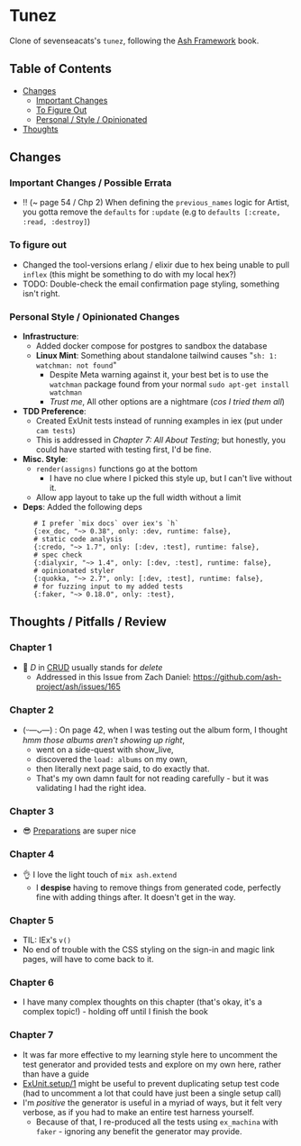 # Tunez

Clone of sevenseacats's `tunez`, following the [Ash Framework](https://pragprog.com/titles/ldash/ash-framework/) book.

## Table of Contents

* [Changes](#changes)
    * [Important Changes](#important-changes--possible-errata)
    * [To Figure Out](#to-figure-out)
    * [Personal / Style / Opinionated](#personal-style--opinionated-changes)
* [Thoughts](#thoughts--pitfalls--review)

## Changes

### Important Changes / Possible Errata

* ‼️ (~ page 54 / Chp 2) When defining the `previous_names` logic for Artist, you gotta remove the `defaults`
  for `:update` (e.g to `defaults [:create, :read, :destroy]`)

### To figure out

* Changed the tool-versions erlang / elixir due to hex being unable to pull `inflex` (this might be something to do with
  my local hex?)
* TODO: Double-check the email confirmation page styling, something isn't right.

### Personal Style / Opinionated Changes

* **Infrastructure**: 
  * Added docker compose for postgres to sandbox the database
  * **Linux Mint**: Something about standalone tailwind causes "`sh: 1: watchman: not found`"
    * Despite Meta warning against it, your best bet is to use the `watchman` package found from your
      normal `sudo apt-get install watchman`
    * *Trust me*, All other options are a nightmare (*cos I tried them all*)
* **TDD Preference**:
    * Created ExUnit tests instead of running examples in iex (put under `cam tests`)
    * This is addressed in *Chapter 7: All About Testing*; but honestly, you could have started with testing first, I'd
      be fine.
* **Misc. Style**: 
  * `render(assigns)` functions go at the bottom
      * I have no clue where I picked this style up, but I can't live without it.
  * Allow app layout to take up the full width without a limit 
* **Deps**: Added the following deps

```
      # I prefer `mix docs` over iex's `h`
      {:ex_doc, "~> 0.38", only: :dev, runtime: false},
      # static code analysis
      {:credo, "~> 1.7", only: [:dev, :test], runtime: false},
      # spec check
      {:dialyxir, "~> 1.4", only: [:dev, :test], runtime: false},
      # opinionated styler
      {:quokka, "~> 2.7", only: [:dev, :test], runtime: false},
      # for fuzzing input to my added tests
      {:faker, "~> 0.18.0", only: :test},
```


## Thoughts / Pitfalls / Review

### Chapter 1

* 🤔 *D* in [CRUD](https://en.wikipedia.org/wiki/Create,_read,_update_and_delete) usually stands for *delete*
    * Addressed in this Issue from Zach Daniel: https://github.com/ash-project/ash/issues/165

### Chapter 2

* (ᵕ—ᴗ—) : On page 42, when I was testing out the album form, I thought *hmm those albums aren't showing up right*,
    * went on a side-quest with show_live,
    * discovered the `load: albums` on my own,
    * then literally next page said, to do exactly that.
    * That's my own damn fault for not reading carefully - but it was validating I had the right idea.

### Chapter 3

* 😎 [Preparations](https://hexdocs.pm/ash/preparations.html) are super nice

### Chapter 4

* 👌 I love the light touch of `mix ash.extend`
    * I **despise** having to remove things from generated code, perfectly fine with adding things after. It doesn't get
      in the way.

### Chapter 5

* TIL: IEx's `v()`
* No end of trouble with the CSS styling on the sign-in and magic link pages, will have to come back to it.

### Chapter 6

* I have many complex thoughts on this chapter (that's okay, it's a complex topic!) - holding off until I finish the
  book

<!-- use a process dictionary instead of always saying *this is my actor* -->

### Chapter 7

* It was far more effective to my learning style here to uncomment the test generator and provided tests and explore on my own here, rather than have a guide
* [ExUnit.setup/1](https://hexdocs.pm/ex_unit/main/ExUnit.Callbacks.html#setup/1) might be useful to prevent duplicating setup test code (had to uncomment a lot that could have just been a single setup call)
* I'm *positive* the generator is useful in a myriad of ways, but it felt very verbose, as if you had to make an entire test harness yourself.
  * Because of that, I re-produced all the tests using `ex_machina` with `faker` - ignoring any benefit the generator may provide.

<!-- albums graphql? -->